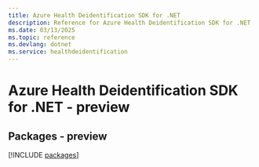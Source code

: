 ```yaml
---
title: Azure Health Deidentification SDK for .NET
description: Reference for Azure Health Deidentification SDK for .NET
ms.date: 03/13/2025
ms.topic: reference
ms.devlang: dotnet
ms.service: healthdeidentification
---
```

# Azure Health Deidentification SDK for .NET - preview
## Packages - preview
[!INCLUDE [packages](health-deidentification-index.md)]